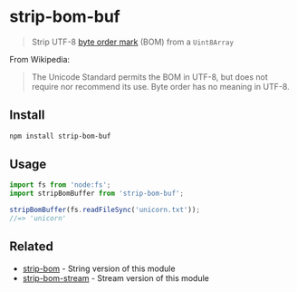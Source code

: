 # strip-bom-buf

> Strip UTF-8 [byte order mark](http://en.wikipedia.org/wiki/Byte_order_mark#UTF-8) (BOM) from a `Uint8Array`

From Wikipedia:

> The Unicode Standard permits the BOM in UTF-8, but does not require nor recommend its use. Byte order has no meaning in UTF-8.

## Install

```sh
npm install strip-bom-buf
```

## Usage

```js
import fs from 'node:fs';
import stripBomBuffer from 'strip-bom-buf';

stripBomBuffer(fs.readFileSync('unicorn.txt'));
//=> 'unicorn'
```

## Related

- [strip-bom](https://github.com/sindresorhus/strip-bom) - String version of this module
- [strip-bom-stream](https://github.com/sindresorhus/strip-bom-stream) - Stream version of this module
